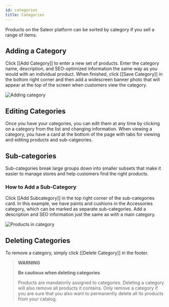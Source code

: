 ```yaml
---
id: categories
title: Categories
---
```


Products on the Saleor platform can be sorted by category if you sell a range of items.


## Adding a Category

Click [[Add&nbsp;Category]] to enter a new set of products. Enter the category name, description, and SEO-optimized information the same way as you would with an individual product. When finished, click [[Save&nbsp;Category]] in the bottom right corner and then add a widescreen banner photo that will appear at the top of the screen when customers view the category.

![Adding category](/assets/dashboard-catalog/15.jpg)


## Editing Categories

Once you have your categories, you can edit them at any time by clicking on a category from the list and changing information. When viewing a category, you have a card at the bottom of the page with tabs for viewing and editing products and sub-catgeories.  


## Sub-categories

Sub-categories break large groups down into smaller subsets that make it easier to manage stores and help customers find the right products. 

### How to Add a Sub-Category

Click [[Add&nbsp;Subcategory]] in the top right corner of the sub-categories card. In this example, we have paints and cushions in the Accessories category, which can be marked as separate sub-categories. Add a description and SEO information just the same as with a main category.

![Products in category](/assets/dashboard-catalog/16.jpg)


## Deleting Categories

To remove a category, simply click [[Delete&nbsp;Category]] in the footer.

> **WARNING** 
>
> **Be cautious when deleting categories**
>
> Products are mandatorily assigned to categories. Deleting a category will also remove all products it contains. Only remove a category if you are sure that you also want to permanently delete all its products from your catalog.
